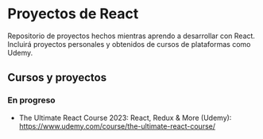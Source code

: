 # Proyectos de React

Repositorio de proyectos hechos mientras aprendo a desarrollar con React. Incluirá proyectos personales y obtenidos de cursos de plataformas como Udemy.

## Cursos y proyectos
### En progreso
- The Ultimate React Course 2023: React, Redux & More (Udemy): https://www.udemy.com/course/the-ultimate-react-course/
